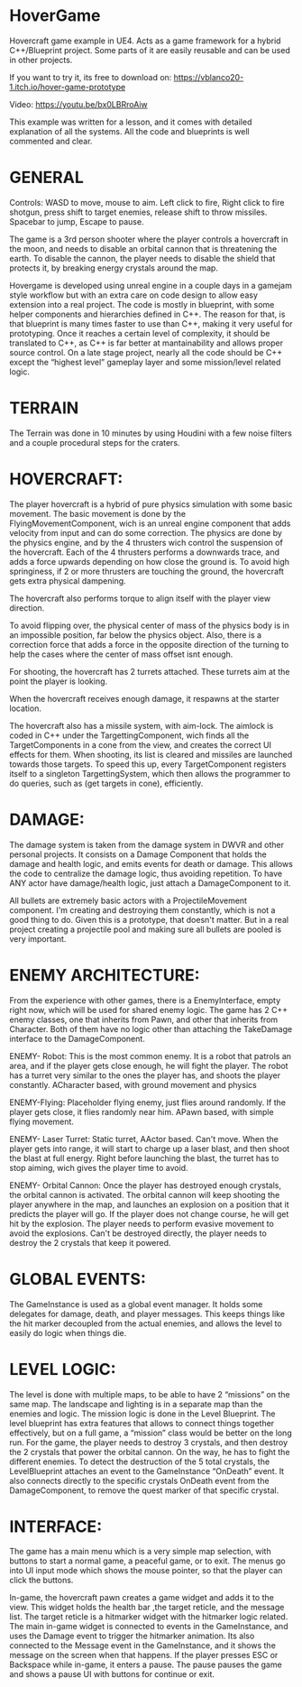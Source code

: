 # HoverGame
Hovercraft game example in UE4. Acts as a game framework for a hybrid C++/Blueprint project. Some parts of it are easily reusable and can be used in other projects.

If you want to try it, its free to download on: https://vblanco20-1.itch.io/hover-game-prototype

Video: https://youtu.be/bx0LBRroAiw


This example was written for a lesson, and it comes with detailed explanation of all the systems. All the code and blueprints is well commented and clear.


# GENERAL

Controls: WASD to move, mouse to aim. Left click to fire, Right click to fire shotgun, press shift to target enemies, release shift to throw missiles. Spacebar to jump, Escape to pause.

The game is a 3rd person shooter where the player controls a hovercraft in the moon, and needs to disable an orbital cannon that is threatening the earth. To disable the cannon, the player needs to disable the shield that protects it, by breaking energy crystals around the map.

Hovergame is developed using unreal engine in a couple days in a gamejam style workflow but with an extra care on code design to allow easy extension into a real project. 
The code is mostly in blueprint, with some helper components and hierarchies defined in C++. The reason for that, is that blueprint is many times faster to use than C++, making it very useful for prototyping. Once it reaches a certain level of complexity, it should be translated to C++, as C++ is far better at mantainability and allows proper source control. On a late stage project,  nearly all the code should be C++ except the “highest level” gameplay layer and some mission/level related logic.


# TERRAIN
The Terrain was done in 10 minutes by using Houdini with a few noise filters and a couple procedural steps for the craters. 

# HOVERCRAFT:

The player hovercraft is a hybrid of pure physics simulation with some basic movement. The basic movement is done by the FlyingMovementComponent, wich is an unreal engine component that adds velocity from input and can do some correction. The physics are done by the physics engine, and by the 4 thrusters wich control the suspension of the hovercraft. 
Each of the 4 thrusters performs a downwards trace, and adds a force upwards depending on how close the ground is. To avoid high springiness, if 2 or more thrusters are touching the ground, the hovercraft gets extra physical dampening.

The hovercraft also performs torque to align itself with the player view direction. 

To avoid flipping over, the physical center of mass of the physics body is in an impossible position, far below the physics object. Also, there is a correction force that adds a force in the opposite direction of the turning to help the cases where the center of mass offset isnt enough. 

For shooting, the hovercraft has 2 turrets attached. These turrets aim at the point the player is looking.

When the hovercraft receives enough damage, it respawns at the starter location.

The hovercraft also has a missile system, with aim-lock. The aimlock is coded in C++ under the TargettingComponent, wich finds all the TargetComponents in a cone from the view, and creates the correct UI effects for them. When shooting, its list is cleared and missiles are launched towards those targets. To speed this up, every TargetComponent registers itself to a singleton TargettingSystem, which then allows the programmer to do queries, such as (get targets in cone), efficiently.


# DAMAGE:

The damage system is taken from the damage system in DWVR and other personal projects. It consists on a Damage Component that holds the damage and health logic, and emits events for death or damage. This allows the code to centralize the damage logic, thus avoiding repetition.
To have ANY actor have damage/health logic, just attach a DamageComponent to it.

All bullets are extremely basic actors with a ProjectileMovement component. I'm creating and destroying them constantly, which is not a good thing to do. Given this is a prototype, that doesn't matter. But in a real project creating a projectile pool and making sure all bullets are pooled is very important.

# ENEMY ARCHITECTURE:

From the experience with other games, there is a EnemyInterface, empty right now, which will be used for shared enemy logic. 
The game has 2 C++ enemy classes, one that inherits from Pawn, and other that inherits from Character. Both of them have no logic other than attaching the TakeDamage interface to the DamageComponent. 

ENEMY- Robot:
This is the most common enemy. It is a robot that patrols an area, and if the player gets close enough, he will fight the player. The robot has a turret very similar to the ones the player has, and shoots the player constantly. ACharacter based, with ground movement and physics

ENEMY-Flying:
Placeholder flying enemy, just flies around randomly. If the player gets close, it flies randomly near him. APawn based, with simple flying movement.

ENEMY- Laser Turret:
Static turret, AActor based. Can't move. When the player gets into range, it will start to charge up a laser blast, and then shoot the blast at full energy. Right before launching the blast, the turret has to stop aiming, wich gives the player time to avoid. 

ENEMY- Orbital Cannon:
Once the player has destroyed enough crystals, the orbital cannon is activated.
The orbital cannon will keep shooting the player anywhere in the map, and launches an explosion on a position that it predicts the player will go. If the player does not change course, he will get hit by the explosion. The player needs to perform evasive movement to avoid the explosions. Can't be destroyed directly, the player needs to destroy the 2 crystals that keep it powered. 

# GLOBAL EVENTS:
The GameInstance is used as a global event manager. It holds some delegates for damage, death, and player messages. This keeps things like the hit marker decoupled from the actual enemies, and allows the level to easily do logic when things die. 


# LEVEL LOGIC:
The level is done with multiple maps, to be able to have 2 “missions” on the same map. The landscape and lighting is in a separate map than the enemies and logic.
The mission logic is done in the Level Blueprint. The level blueprint has extra features that allows to connect things together effectively, but on a full game, a “mission” class would be better on the long run.
For the game, the player needs to destroy 3 crystals, and then destroy the 2 crystals that power the orbital cannon. On the way, he has to fight the different enemies.
To detect the destruction of the 5 total crystals, the LevelBlueprint attaches an event to the GameInstance “OnDeath” event. It also connects directly to the specific crystals OnDeath event from the DamageComponent, to remove the quest marker of that specific crystal.

# INTERFACE:
The game has a main menu which is a very simple map selection, with buttons to start a normal game, a peaceful game, or to exit. The menus go into UI input mode which shows the mouse pointer, so that the player can click the buttons.

In-game, the hovercraft pawn creates a game widget and adds it to the view. This widget holds the health bar ,the target reticle, and the message list. The target reticle is a hitmarker widget with the hitmarker logic related. The main in-game widget is connected to events in the GameInstance, and uses the Damage event to trigger the hitmarker animation. Its also connected to the Message event in the GameInstance, and it shows the message on the screen when that happens.
If the player presses ESC or Backspace while in-game, it enters a pause. The pause pauses the game and shows a pause UI with buttons for continue or exit.

